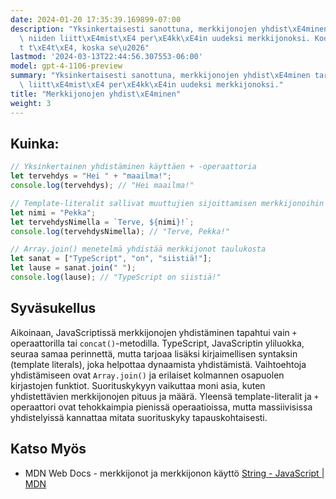 ```yaml
---
date: 2024-01-20 17:35:39.169899-07:00
description: "Yksinkertaisesti sanottuna, merkkijonojen yhdist\xE4minen tarkoittaa\
  \ niiden liitt\xE4mist\xE4 per\xE4kk\xE4in uudeksi merkkijonoksi. Koodarit tekev\xE4\
  t t\xE4t\xE4, koska se\u2026"
lastmod: '2024-03-13T22:44:56.307553-06:00'
model: gpt-4-1106-preview
summary: "Yksinkertaisesti sanottuna, merkkijonojen yhdist\xE4minen tarkoittaa niiden\
  \ liitt\xE4mist\xE4 per\xE4kk\xE4in uudeksi merkkijonoksi."
title: "Merkkijonojen yhdist\xE4minen"
weight: 3
---
```


## Kuinka:
```TypeScript
// Yksinkertainen yhdistäminen käyttäen + -operaattoria
let tervehdys = "Hei " + "maailma!";
console.log(tervehdys); // "Hei maailma!"

// Template-literalit sallivat muuttujien sijoittamisen merkkijonoihin
let nimi = "Pekka";
let tervehdysNimella = `Terve, ${nimi}!`;
console.log(tervehdysNimella); // "Terve, Pekka!"

// Array.join() menetelmä yhdistää merkkijonot taulukosta
let sanat = ["TypeScript", "on", "siistiä!"];
let lause = sanat.join(" ");
console.log(lause); // "TypeScript on siistiä!"
```

## Syväsukellus
Aikoinaan, JavaScriptissä merkkijonojen yhdistäminen tapahtui vain `+` operaattorilla tai `concat()`-metodilla. TypeScript, JavaScriptin yliluokka, seuraa samaa perinnettä, mutta tarjoaa lisäksi kirjaimellisen syntaksin (template literals), joka helpottaa dynaamista yhdistämistä. Vaihtoehtoja yhdistämiseen ovat `Array.join()` ja erilaiset kolmannen osapuolen kirjastojen funktiot. Suorituskykyyn vaikuttaa moni asia, kuten yhdistettävien merkkijonojen pituus ja määrä. Yleensä template-literalit ja `+` operaattori ovat tehokkaimpia pienissä operaatioissa, mutta massiivisissa yhdistelyissä kannattaa mitata suorituskyky tapauskohtaisesti.

## Katso Myös
- MDN Web Docs - merkkijonot ja merkkijonon käyttö [String - JavaScript | MDN](https://developer.mozilla.org/en-US/docs/Web/JavaScript/Reference/Global_Objects/String)
